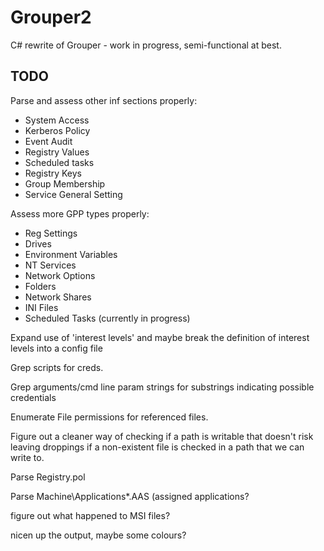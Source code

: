 # Grouper2
C# rewrite of Grouper - work in progress, semi-functional at best.

## TODO

Parse and assess other inf sections properly:
 - System Access
 - Kerberos Policy
 - Event Audit
 - Registry Values
 - Scheduled tasks
 - Registry Keys
 - Group Membership
 - Service General Setting

Assess more GPP types properly:
  - Reg Settings
  - Drives
  - Environment Variables
  - NT Services
  - Network Options
  - Folders
  - Network Shares
  - INI Files
  - Scheduled Tasks (currently in progress)

Expand use of 'interest levels' and maybe break the definition of interest levels into a config file

Grep scripts for creds.

Grep arguments/cmd line param strings for substrings indicating possible credentials

Enumerate File permissions for referenced files.

Figure out a cleaner way of checking if a path is writable that doesn't risk leaving droppings if a non-existent file is checked in a path that we can write to.

Parse Registry.pol

Parse Machine\Applications\*.AAS (assigned applications?

figure out what happened to MSI files?

nicen up the output, maybe some colours?
